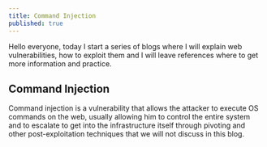 ```yaml
---
title: Command Injection
published: true
---
```


Hello everyone, today I start a series of blogs where I will explain web vulnerabilities, how to exploit them and I will leave references where to get more information and practice.

## [](#header-2)Command Injection

Command injection is a vulnerability that allows the attacker to execute OS commands on the web, usually allowing him to control the entire system and to escalate to get into the infrastructure itself through pivoting and other post-exploitation techniques that we will not discuss in this blog.

